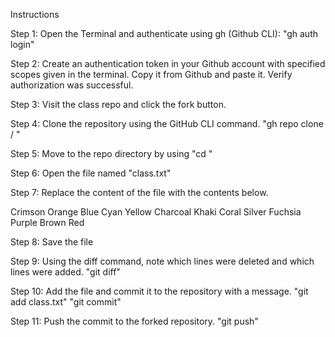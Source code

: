 Instructions

Step 1: Open the Terminal and authenticate using gh (Github CLI):
"gh auth login"

Step 2: Create an authentication token in your Github account with specified scopes given in the terminal. Copy it from Github and paste it. Verify authorization was successful.

Step 3: Visit the class repo and click the fork button.

Step 4: Clone the repository using the GitHub CLI command.
"gh repo clone <YOUR USERNAME>/<REPOSITORY-NAME> "

Step 5: Move to the repo directory by using "cd <REPOSITORY-NAME>"

Step 6: Open the file named "class.txt"

Step 7: Replace the content of the file with the contents below.

Crimson
Orange
Blue
Cyan
Yellow
Charcoal
Khaki
Coral
Silver
Fuchsia
Purple
Brown
Red

Step 8: Save the file

Step 9: Using the diff command, note which lines were deleted and which lines were added.
"git diff"

Step 10: Add the file and commit it to the repository with a message.
"git add class.txt"
"git commit"

Step 11: Push the commit to the forked repository.
"git push"

